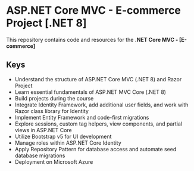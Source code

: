# ASP.NET Core MVC - E-commerce Project [.NET 8]

This repository contains code and resources for the **.NET Core MVC - [E-commerce]** 


## Keys 

- Understand the structure of ASP.NET Core MVC (.NET 8) and Razor Project
- Learn essential fundamentals of ASP.NET MVC Core (.NET 8)
- Build projects during the course
- Integrate Identity Framework, add additional user fields, and work with Razor class library for Identity
- Implement Entity Framework and code-first migrations
- Explore sessions, custom tag helpers, view components, and partial views in ASP.NET Core
- Utilize Bootstrap v5 for UI development
- Manage roles within ASP.NET Core Identity
- Apply Repository Pattern for database access and automate seed database migrations
- Deployment on Microsoft Azure